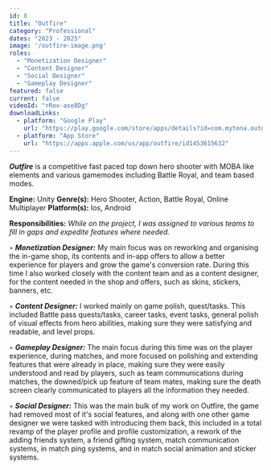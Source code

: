 ```yaml
---
id: 8
title: "Outfire"
category: "Professional"
dates: "2023 - 2025"
image: '/outfire-image.png'
roles: 
  - "Monetization Designer"
  - "Content Designer"
  - "Social Designer"
  - "Gameplay Designer"
featured: false
current: false
videoId: "rRox-ase8Dg"
downloadLinks:
  - platform: "Google Play"
    url: "https://play.google.com/store/apps/details?id=com.mytona.outgun&hl=en_NZ"
  - platform: "App Store"
    url: "https://apps.apple.com/us/app/outfire/id1453615632"
---
```

***Outfire*** is a competitive fast paced top down hero shooter with MOBA like elements and various gamemodes including Battle Royal, and team based modes.

**Engine:** Unity
**Genre(s):** Hero Shooter, Action, Battle Royal, Online Multiplayer
**Platform(s):** Ios, Android

**​Responsibilities:**
*While on the project, I was assigned to various teams to fill in gaps and expedite features where needed.*

◦ ***Monetization Designer:*** 
My main focus was on reworking and organising the in-game shop, its contents and in-app offers to allow a better experience for players and grow the game's conversion rate.
During this time I also worked closely with the content team and as a content designer, for the content needed in the shop and offers, such as skins, stickers, banners, etc.

◦ ***Content Designer:*** 
I worked mainly on game polish, quest/tasks. This included Battle pass quests/tasks, career tasks, event tasks, general polish of visual effects from hero abilities, making sure they were satisfying and readable, and level props.

◦ ***Gameplay Designer:*** 
The main focus during this time was on the player experience, during matches, and more focused on polishing and extending features that were already in place, making sure they were easily understood and read by players, such as team communications during matches, the downed/pick up feature of team mates, making sure the death screen clearly communicated to players all the information they needed.

◦ ***Social Designer:*** 
This was the main bulk of my work on Outfire, the game had removed most of it's social features, and along with one other game designer we were tasked with introducing them back, this included in a total revamp of the player profile and profile customization, a rework of the adding friends system, a friend gifting system, match communication systems, in match ping systems, and in match social animation and sticker systems.  

